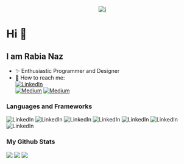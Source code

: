 <div align="center">
  
<a href="">![i](https://user-images.githubusercontent.com/115794049/220998533-4db29dda-dbba-40ee-ae02-28c3539c69d2.png)</a>
  
</div>

# Hi 👋
## I am Rabia Naz
- ✨ Enthusiastic Programmer and Designer
- 💬 How to reach me: <br>
[![LinkedIn](https://img.shields.io/badge/LinkedIn-0077B5?style=for-the-badge&logo=linkedin&logoColor=white)](https://www.linkedin.com/in/rabia-n/)
<br> [![Medium](https://img.shields.io/badge/Medium-12100E?style=for-the-badge&logo=medium&logoColor=white)](https://medium.com/@Rabia_Naz)
[![Medium](https://img.shields.io/badge/-Behance-blue?style=for-the-badge&logo=behance&logoColor=white)]((https://www.behance.net/iamRabia-N))
### Languages and Frameworks
![LinkedIn](https://img.shields.io/badge/C%2B%2B-00599C?style=for-the-badge&logo=c%2B%2B&logoColor=white)
![LinkedIn](https://img.shields.io/badge/PHP-777BB4?style=for-the-badge&logo=php&logoColor=white)
![LinkedIn](https://img.shields.io/badge/JavaScript-323330?style=for-the-badge&logo=javascript&logoColor=F7DF1E)
![LinkedIn](https://img.shields.io/badge/MySQL-005C84?style=for-the-badge&logo=mysql&logoColor=white)
![LinkedIn](https://img.shields.io/badge/HTML5-E34F26?style=for-the-badge&logo=html5&logoColor=white)
![LinkedIn](https://img.shields.io/badge/CSS3-1572B6?style=for-the-badge&logo=css3&logoColor=white)
![LinkedIn](https://img.shields.io/badge/Bootstrap-563D7C?style=for-the-badge&logo=bootstrap&logoColor=white)

### My Github Stats
![](http://github-profile-summary-cards-k0zymzmdf.vercel.app/api/cards/profile-details?username=iamRabia-N&theme=nord_dark)
![](http://github-profile-summary-cards-k0zymzmdf.vercel.app/api/cards/most-commit-language?username=iamRabia-N&theme=nord_dark)
![](http://github-profile-summary-cards-k0zymzmdf.vercel.app/api/cards/stats?username=iamRabia-N&theme=nord_dark)

<!--
**iamRabia-N/iamRabia-N** is a ✨ _special_ ✨ repository because its `README.md` (this file) appears on your GitHub profile.

Here are some ideas to get you started:

- 🔭 I’m currently working on ...
- 🌱 I’m currently learning ...
- 👯 I’m looking to collaborate on ...
- 🤔 I’m looking for help with ...
- 💬 Ask me about ...
- 📫 How to reach me: ...
- 😄 Pronouns: ...
- ⚡ Fun fact: ...
-->
